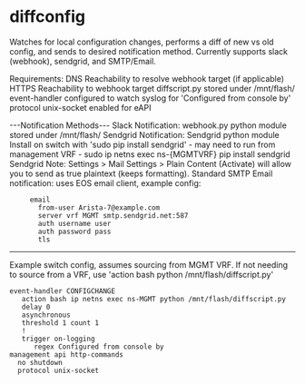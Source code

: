 # diffconfig
Watches for local configuration changes, performs a diff of new vs old config, and sends to desired notification method. Currently supports slack (webhook), sendgrid, and SMTP/Email.

Requirements:
  DNS Reachability to resolve webhook target (if applicable)
  HTTPS Reachability to webhook target
  diffscript.py stored under /mnt/flash/
  event-handler configured to watch syslog for 'Configured from console by'
  protocol unix-socket enabled for eAPI
  
---Notification Methods---
Slack Notification:
  webhook.py python module stored under /mnt/flash/
Sendgrid Notification:
  Sendgrid python module
    Install on switch with 'sudo pip install sendgrid' - may need to run
    from management VRF - sudo ip netns exec ns-{MGMTVRF} pip install sendgrid
    Sendgrid Note: Settings > Mail Settings > Plain Content (Activate) will
      allow you to send as true plaintext (keeps formatting).
Standard SMTP Email notification:
  uses EOS email client, example config:
```
     email
       from-user Arista-7@example.com
       server vrf MGMT smtp.sendgrid.net:587
       auth username user
       auth password pass
       tls
```
---------------------------
Example switch config, assumes sourcing from MGMT VRF. If not needing
to source from a VRF, use 'action bash python /mnt/flash/diffscript.py'
```
event-handler CONFIGCHANGE
   action bash ip netns exec ns-MGMT python /mnt/flash/diffscript.py
   delay 0
   asynchronous
   threshold 1 count 1
   !
   trigger on-logging
      regex Configured from console by
management api http-commands
  no shutdown
  protocol unix-socket
```
